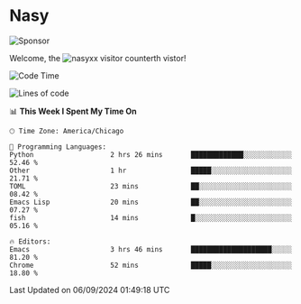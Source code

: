 # Nasy

<!--
<p align="center">
<img height="200" src="https://github-readme-stats.vercel.app/api?username=nasyxx&count_private=true&show_icons=true&theme=dracula&include_all_commits=true"/>
<img height="200" src="https://github-readme-stats.vercel.app/api/top-langs/?username=nasyxx&theme=dracula&hide=html,jupyter+notebook&count_private=true&show_icons=true"/>
</p>

  
----------------
-->

![Sponsor](https://img.shields.io/static/v1.svg?label=Sponsor&message=%E2%9D%A4&logo=GitHub&style=flat&color=pink)
 
Welcome, the ![nasyxx visitor counter](https://count.getloli.com/get/@nasyxx?theme=rule34)th vistor!
 
<!--START_SECTION:waka-->
![Code Time](http://img.shields.io/badge/Code%20Time-4%2C617%20hrs%2013%20mins-blue)

![Lines of code](https://img.shields.io/badge/From%20Hello%20World%20I%27ve%20Written-6.4%20million%20lines%20of%20code-blue)

📊 **This Week I Spent My Time On** 

```text
🕑︎ Time Zone: America/Chicago

💬 Programming Languages: 
Python                   2 hrs 26 mins       █████████████░░░░░░░░░░░░   52.46 % 
Other                    1 hr                █████░░░░░░░░░░░░░░░░░░░░   21.71 % 
TOML                     23 mins             ██░░░░░░░░░░░░░░░░░░░░░░░   08.42 % 
Emacs Lisp               20 mins             ██░░░░░░░░░░░░░░░░░░░░░░░   07.27 % 
fish                     14 mins             █░░░░░░░░░░░░░░░░░░░░░░░░   05.16 % 

🔥 Editors: 
Emacs                    3 hrs 46 mins       ████████████████████░░░░░   81.20 % 
Chrome                   52 mins             █████░░░░░░░░░░░░░░░░░░░░   18.80 % 
```


 Last Updated on 06/09/2024 01:49:18 UTC
<!--END_SECTION:waka-->

<!-- ![visitors](https://visitor-badge.laobi.icu/badge?page_id=nasyxx.nasyxx) -->
